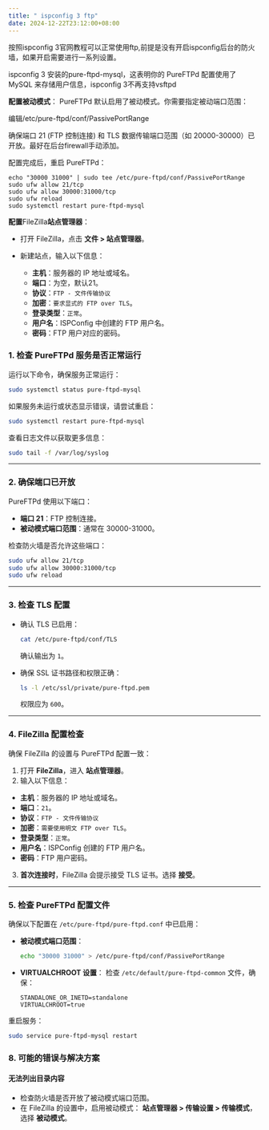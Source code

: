 ```yaml
---
title: " ispconfig 3 ftp"
date: 2024-12-22T23:12:00+08:00
---
```

按照ispconfig 3官网教程可以正常使用ftp,前提是没有开启ispconfig后台的防火墙，如果开启需要进行一系列设置。

ispconfig 3 安装的pure-ftpd-mysql，这表明你的 PureFTPd 配置使用了 MySQL 来存储用户信息，ispconfig 3不再支持vsftpd

**配置被动模式**：
PureFTPd 默认启用了被动模式。你需要指定被动端口范围：

编辑/etc/pure-ftpd/conf/PassivePortRange

确保端口 21 (FTP 控制连接) 和 TLS 数据传输端口范围（如 20000-30000）已开放。最好在后台firewall手动添加。

配置完成后，重启 PureFTPd：

```
echo "30000 31000" | sudo tee /etc/pure-ftpd/conf/PassivePortRange
sudo ufw allow 21/tcp
sudo ufw allow 30000:31000/tcp
sudo ufw reload
sudo systemctl restart pure-ftpd-mysql
```

**配置**FileZilla**站点管理器**：

* 打开 FileZilla，点击 **文件 > 站点管理器**。
* 新建站点，输入以下信息：

  * **主机**：服务器的 IP 地址或域名。
  * **端口**：为空，默认21。
  * **协议**：`FTP - 文件传输协议`
  * **加密**：`要求显式的 FTP over TLS`。
  * **登录类型**：`正常`。
  * **用户名**：ISPConfig 中创建的 FTP 用户名。
  * **密码**：FTP 用户对应的密码。

### **1. 检查 PureFTPd 服务是否正常运行**

运行以下命令，确保服务正常运行：

```bash
sudo systemctl status pure-ftpd-mysql
```

如果服务未运行或状态显示错误，请尝试重启：

```bash
sudo systemctl restart pure-ftpd-mysql
```

查看日志文件以获取更多信息：

```bash
sudo tail -f /var/log/syslog
```

- - -

### **2. 确保端口已开放**

PureFTPd 使用以下端口：

* **端口 21**：FTP 控制连接。
* **被动模式端口范围**：通常在 30000-31000。

检查防火墙是否允许这些端口：

```bash
sudo ufw allow 21/tcp
sudo ufw allow 30000:31000/tcp
sudo ufw reload
```

- - -

### **3. 检查 TLS 配置**

* 确认 TLS 已启用：

  ```bash
  cat /etc/pure-ftpd/conf/TLS
  ```

  确认输出为 `1`。
* 确保 SSL 证书路径和权限正确：

  ```bash
  ls -l /etc/ssl/private/pure-ftpd.pem
  ```

  权限应为 `600`。

- - -

### **4. FileZilla 配置检查**

确保 FileZilla 的设置与 PureFTPd 配置一致：

1. 打开 **FileZilla**，进入 **站点管理器**。
2. 输入以下信息：

* **主机**：服务器的 IP 地址或域名。
* **端口**：`21`。
* **协议**：`FTP - 文件传输协议`
* **加密**：`需要使用明文 FTP over TLS`。
* **登录类型**：`正常`。
* **用户名**：ISPConfig 创建的 FTP 用户名。
* **密码**：FTP 用户密码。

3. **首次连接时**，FileZilla 会提示接受 TLS 证书。选择 **接受**。

- - -

### **5. 检查 PureFTPd 配置文件**

确保以下配置在 `/etc/pure-ftpd/pure-ftpd.conf` 中已启用：

* **被动模式端口范围**：

  ```bash
  echo "30000 31000" > /etc/pure-ftpd/conf/PassivePortRange
  ```
* **VIRTUALCHROOT 设置**：
  检查 `/etc/default/pure-ftpd-common` 文件，确保：

  ```
  STANDALONE_OR_INETD=standalone
  VIRTUALCHROOT=true
  ```

重启服务：

```bash
sudo service pure-ftpd-mysql restart
```

### **8. 可能的错误与解决方案**

#### **无法列出目录内容**

* 检查防火墙是否开放了被动模式端口范围。
* 在 FileZilla 的设置中，启用被动模式： **站点管理器 > 传输设置 > 传输模式**，选择 **被动模式**。
